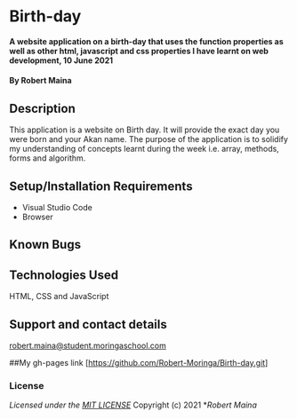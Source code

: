 # Birth-day
#### A website application on a birth-day that uses the function properties as well as other html, javascript and css properties I have learnt on web development, 10 June 2021
#### By **Robert Maina**
## Description

This application is a website on Birth day. It will provide the exact day you were born and your Akan name. The purpose of the application is to solidify my understanding of concepts learnt during the week i.e. array, methods, forms and algorithm.
## Setup/Installation Requirements
* Visual Studio Code
* Browser

## Known Bugs

## Technologies Used
HTML, CSS and JavaScript
## Support and contact details
robert.maina@student.moringaschool.com

##My gh-pages link
[https://github.com/Robert-Moringa/Birth-day.git]
### License
*Licensed under the [MIT LICENSE](LICENSE.txt)*
Copyright (c) 2021 **Robert Maina*